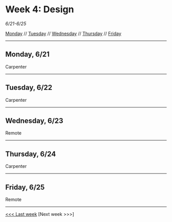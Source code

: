 # Week 4: Design

*6/21-6/25*

[Monday](#monday) // [Tuesday](#tuesday) // [Wednesday](#wednesday) // [Thursday](#thursday) // [Friday](#friday)

---

## Monday, 6/21
Carpenter

---

## Tuesday, 6/22
Carpenter

---

## Wednesday, 6/23
Remote

---

## Thursday, 6/24
Carpenter

---

## Friday, 6/25
Remote

---

[<<< Last week](/3-text.md) [Next week >>>]
